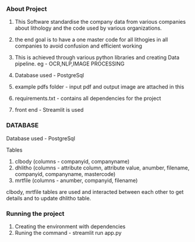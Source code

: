 ### About Project

1) This Software standardise the company data from various companies about 
   lithology and the code used by various organizations.

2) the end goal is to have a one master code for all lithogies in all companies to avoid confusion and efficient working

3) This is achieved through various python libraries and creating Data pipeline.
   eg - OCR,NLP,IMAGE PROCESSING

4) Database used - PostgreSql 

5) example pdfs folder - input pdf and output image are attached in this

6) requirements.txt  - contains all dependencies for the project

7) front end  - Streamlit is used

### DATABASE

Database used - PostgreSql

Tables 
1) clbody   (columns - companyid, companyname)
2) dhlitho  (columns - attribute column, attribute value, anumber, filename, companyid, companyname, mastercode)
3) mrtfile  (columns - anumber, companyid, filename)

clbody, mrtfile tables are used and interacted between each other to get details and to update dhlitho table.

### Running the project

1) Creating the environment with dependencies
2) Runing the command - streamlit run app.py




